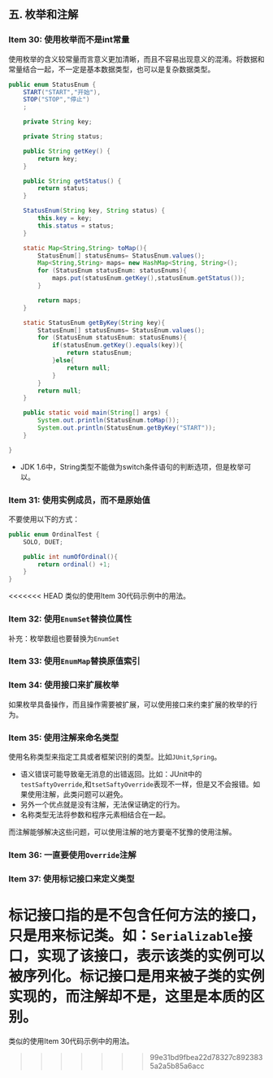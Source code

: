 ## 五. 枚举和注解

### Item 30: 使用枚举而不是int常量

使用枚举的含义较常量而言意义更加清晰，而且不容易出现意义的混淆。将数据和常量结合一起，不一定是基本数据类型，也可以是复杂数据类型。

```Java
public enum StatusEnum {
    START("START","开始"),
    STOP("STOP","停止")
    ;

    private String key;

    private String status;

    public String getKey() {
        return key;
    }

    public String getStatus() {
        return status;
    }

    StatusEnum(String key, String status) {
        this.key = key;
        this.status = status;
    }

    static Map<String,String> toMap(){
        StatusEnum[] statusEnums= StatusEnum.values();
        Map<String,String> maps= new HashMap<String, String>();
        for (StatusEnum statusEnum: statusEnums){
            maps.put(statusEnum.getKey(),statusEnum.getStatus());
        }

        return maps;
    }

    static StatusEnum getByKey(String key){
        StatusEnum[] statusEnums= StatusEnum.values();
        for (StatusEnum statusEnum: statusEnums){
            if(statusEnum.getKey().equals(key)){
                return statusEnum;
            }else{
                return null;
            }
        }
        return null;
    }

    public static void main(String[] args) {
        System.out.println(StatusEnum.toMap());
        System.out.println(StatusEnum.getByKey("START"));
    }

}

```

* JDK 1.6中，String类型不能做为switch条件语句的判断选项，但是枚举可以。

### Item 31: 使用实例成员，而不是原始值

不要使用以下的方式：

```Java
public enum OrdinalTest {
    SOLO, DUET;

    public int numOfOrdinal(){
        return ordinal() +1;
    }
}
```
<<<<<<< HEAD
类似的使用Item 30代码示例中的用法。

### Item 32: 使用`EnumSet`替换位属性
补充：枚举数组也要替换为`EnumSet`

### Item 33: 使用`EnumMap`替换原值索引

### Item 34: 使用接口来扩展枚举

如果枚举具备操作，而且操作需要被扩展，可以使用接口来约束扩展的枚举的行为。

### Item 35: 使用注解来命名类型
使用名称类型来指定工具或者框架识别的类型。比如`JUnit`,`Spring`。

* 语义错误可能导致毫无消息的出错返回。比如：JUnit中的`testSaftyOverride`,和`tsetSaftyOverride`表现不一样，但是又不会报错。如果使用注解，此类问题可以避免。
* 另外一个优点就是没有注解，无法保证确定的行为。
* 名称类型无法将参数和程序元素相结合在一起。

而注解能够解决这些问题，可以使用注解的地方要毫不犹豫的使用注解。

### Item 36: 一直要使用`Override`注解

### Item 37: 使用标记接口来定义类型

标记接口指的是不包含任何方法的接口，只是用来标记类。如：`Serializable`接口，实现了该接口，表示该类的实例可以被序列化。标记接口是用来被子类的实例实现的，而注解却不是，这里是本质的区别。
=======
类似的使用Item 30代码示例中的用法。
>>>>>>> 99e31bd9fbea22d78327c8923835a2a5b85a6acc
